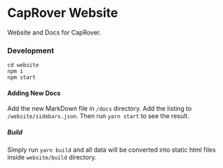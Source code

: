 # CapRover Website
Website and Docs for CapRover.

### Development

```
cd website
npm i
npm start
```

#### Adding New Docs

Add the new MarkDown file in `/docs` directory. Add the listing to `/website/sidebars.json`. Then run `yarn start` to see the result.


##### Build

Simply run `yarn build` and all data will be converted into static html files inside `website/build` directory.
